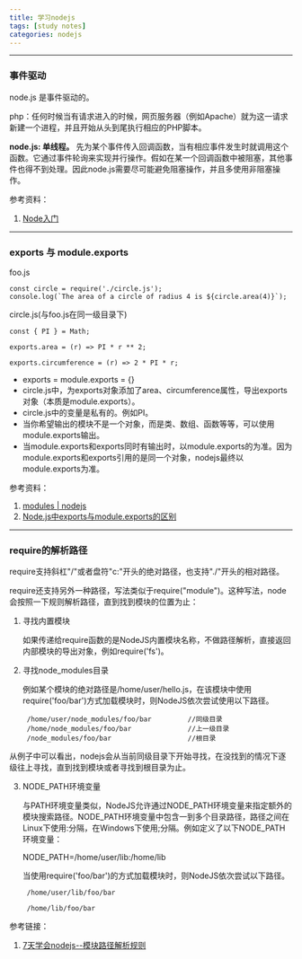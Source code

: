 ```yaml
---
title: 学习nodejs
tags: [study notes]
categories: nodejs
---
```


____
### 事件驱动

node.js 是事件驱动的。

php：任何时候当有请求进入的时候，网页服务器（例如Apache）就为这一请求新建一个进程，并且开始从头到尾执行相应的PHP脚本。

**node.js: 单线程。** 先为某个事件传入回调函数，当有相应事件发生时就调用这个函数。它通过事件轮询来实现并行操作。假如在某一个回调函数中被阻塞，其他事件也得不到处理。因此node.js需要尽可能避免阻塞操作，并且多使用非阻塞操作。

参考资料：

1. [Node入门](https://www.nodebeginner.org/index-zh-cn.html)
____
### exports 与 module.exports

foo.js

    const circle = require('./circle.js');
    console.log(`The area of a circle of radius 4 is ${circle.area(4)}`);

circle.js(与foo.js在同一级目录下)

    const { PI } = Math;
    
    exports.area = (r) => PI * r ** 2;
    
    exports.circumference = (r) => 2 * PI * r;
    
- exports = module.exports = {}
- circle.js中，为exports对象添加了area、circumference属性，导出exports对象（本质是module.exports）。
- circle.js中的变量是私有的。例如PI。
- 当你希望输出的模块不是一个对象，而是类、数组、函数等等，可以使用module.exports输出。
- 当module.exports和exports同时有输出时，以module.exports的为准。因为module.exports和exports引用的是同一个对象，nodejs最终以module.exports为准。

参考资料：
1. [modules | nodejs](https://nodejs.org/dist/latest-v8.x/docs/api/modules.html)
2. [Node.js中exports与module.exports的区别](http://weizhifeng.net/node-js-exports-vs-module-exports.html)

____


### require的解析路径

require支持斜杠"/"或者盘符"c:"开头的绝对路径，也支持"./"开头的相对路径。

require还支持另外一种路径，写法类似于require("module")。这种写法，node会按照一下规则解析路径，直到找到模块的位置为止：

1. 寻找内置模块
   
   如果传递给require函数的是NodeJS内置模块名称，不做路径解析，直接返回内部模块的导出对象，例如require('fs')。
   
2. 寻找node_modules目录
   
   例如某个模块的绝对路径是/home/user/hello.js，在该模块中使用require('foo/bar')方式加载模块时，则NodeJS依次尝试使用以下路径。
   
        /home/user/node_modules/foo/bar         //同级目录
        /home/node_modules/foo/bar              //上一级目录
        /node_modules/foo/bar                   //根目录
  
  从例子中可以看出，nodejs会从当前同级目录下开始寻找，在没找到的情况下逐级往上寻找，直到找到模块或者寻找到根目录为止。
  
3. NODE_PATH环境变量

    与PATH环境变量类似，NodeJS允许通过NODE_PATH环境变量来指定额外的模块搜索路径。NODE_PATH环境变量中包含一到多个目录路径，路径之间在Linux下使用:分隔，在Windows下使用;分隔。例如定义了以下NODE_PATH环境变量：
    
   NODE_PATH=/home/user/lib:/home/lib
   
   当使用require('foo/bar')的方式加载模块时，则NodeJS依次尝试以下路径。

        /home/user/lib/foo/bar
        
        /home/lib/foo/bar
        
参考链接：
1. [7天学会nodejs--模块路径解析规则](http://nqdeng.github.io/7-days-nodejs/#2.1)